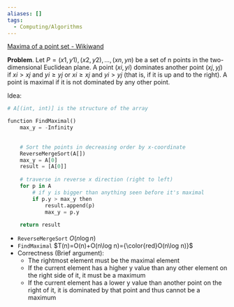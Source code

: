 ```yaml
---
aliases: []
tags:
  - Computing/Algorithms
---
```

[Maxima of a point set - Wikiwand](https://www.wikiwand.com/en/Maxima_of_a_point_set)

**Problem**. Let $P = (x1,y1),(x2,y2),…,(xn,yn)$ be a set of n points in the two-dimensional Euclidean plane. A point $(xi,yi)$ dominates another point $(xj,yj)$ if $xi > xj \text{ and } yi ≥ yj \text{ or } xi ≥ xj \text{ and } yi > yj$ (that is, if it is up and to the right). A point is maximal if it is not dominated by any other point.

Idea:

```python
# A[(int, int)] is the structure of the array

function FindMaximal()
	max_y = -Infinity
	
	
	# Sort the points in decreasing order by x-coordinate
	ReverseMergeSort(A[])
	max_y = A[0]
	result = [A[0]]
	
	# traverse in reverse x direction (right to left)
	for p in A
		# if y is bigger than anything seen before it's maximal
		if p.y > max_y then
			result.append(p)
			max_y = p.y
			
	return result
```

- `ReverseMergeSort` $O(n\log n)$
- `FindMaximal` $T(n)=O(n)+O(n\log n)={\color{red}O(n\log n)}$
- Correctness (Brief argument):
	- The rightmost element must be the maximal element
	- If the current element has a higher y value than any other element on the right side of it, it must be a maximum
	- If the current element has a lower y value than another point on the right of it, it is dominated by that point and thus cannot be a maximum
